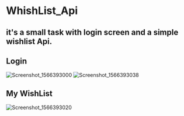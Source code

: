 # WhishList_Api
it's a small task with login screen and a simple wishlist Api.
--------------------------------------
## Login
![Screenshot_1566393000](https://user-images.githubusercontent.com/26172203/63435276-ec134d00-c426-11e9-8a10-0dcf8510491e.png)
![Screenshot_1566393038](https://user-images.githubusercontent.com/26172203/63435479-43192200-c427-11e9-9674-8d127e54b4ac.png)
## My WishList
![Screenshot_1566393020](https://user-images.githubusercontent.com/26172203/63435492-49a79980-c427-11e9-8cac-dcb0e7c5d2b9.png)
